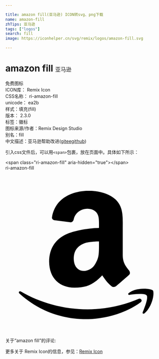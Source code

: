 ```yaml
---

title: amazon fill(亚马逊) ICON转svg、png下载
name: amazon-fill
zhTips: 亚马逊
tags: ["logos"]
search: fill
image: https://iconhelper.cn/svg/remix/logos/amazon-fill.svg

---
```


# amazon fill  <small style="font-size: 60%;font-weight: 100">亚马逊</small>


<div class="detail-page">
<p>
<span><span class="badge-success badge">免费图标</span> </span>
<br/>
<span>
ICON库：
<span class="badge-secondary badge">Remix Icon</span> 
</span>
<br/>
<span>
CSS名称：
<span class="badge-secondary badge">ri-amazon-fill</span> 
</span>
<br/>
<span>
unicode：
<span class="badge-secondary badge">ea2b</span> 
<copy-btn content='ea2b' btn-title=""></copy-btn>
<copy-btn :content='String.fromCodePoint(parseInt("ea2b", 16))' btn-title="复制U"></copy-btn>
</span><br/><span>样式：<span class="badge-light badge">填充(fill)</span></span>
<br/>
<span>
版本：
<span class="badge-secondary badge">2.3.0</span> 
</span><br/><span>标签：<span class="badge-light badge"><router-link to="/tags/logos.html">徽标</router-link></span></span>
<br/>
<span>图标来源/作者：<span class="badge-light badge">Remix Design Studio</span></span> 
<br/>
<span>别名：<span class="badge-light badge">fill</span></span><br/><span class="zh-detail">中文描述：<span class="badge-primary badge">亚马逊</span><span class="help-link"><span>帮助改进</span>(<a href="https://gitee.com/liuwave/icon-helper/edit/master/json/remix/logos/amazon-fill.json" target="_blank" rel="noopener noreferrer">gitee</a><a href="https://github.com/liuwave/icon-helper/edit/master/json/remix/logos/amazon-fill.json" target="_blank" rel="noopener noreferrer">github</a></span>)</span><br/>
</p>
</div>
<div class="alert alert-dark">
  <i class="ri-amazon-fill ri-xs"></i>
  <i class="ri-amazon-fill ri-sm"></i>
  <i class="ri-amazon-fill ri-lg"></i>
  <i class="ri-amazon-fill ri-2x"></i>
  <i class="ri-amazon-fill ri-3x"></i>
  <i class="ri-amazon-fill ri-5x"></i>
  <i class="ri-amazon-fill ri-7x"></i>
</div>
<div>
  <p>引入css文件后，可以用<code>&lt;span&gt;</code>包裹，放在页面中。具体如下所示：    
  </p>
  <div class="alert alert-primary" style="font-size: 14px">
    &lt;span class="ri-amazon-fill" aria-hidden="true"&gt;&lt;/span&gt;
    <copy-btn content='<span class="ri-amazon-fill" aria-hidden="true"></span>'></copy-btn>
  </div>
  <div class="alert alert-secondary">
    <i class="ri-amazon-fill"
    style="font-size: 24px"
    aria-hidden="true"></i> ri-amazon-fill
    <copy-btn content="ri-amazon-fill" btn-title="复制图标名称"></copy-btn>
  </div>
</div>
<div id="svg" class="svg-wrap">
<svg xmlns="http://www.w3.org/2000/svg" viewBox="0 0 24 24">
    <g>
        <path fill="none" d="M0 0h24v24H0z"/>
        <path d="M21.996 18.23c0 .727-.405 2.127-1.314 2.896-.182.14-.365.061-.285-.143.265-.648.872-2.147.587-2.492-.2-.262-1.03-.243-1.738-.182-.324.041-.607.06-.828.105-.203.017-.245-.163-.041-.303.262-.185.545-.325.87-.428 1.15-.344 2.48-.137 2.67.083.036.042.08.16.08.463zm-1.921 1.294a7.426 7.426 0 0 1-.83.55c-2.122 1.275-4.87 1.943-7.258 1.943-3.843 0-7.28-1.417-9.888-3.788-.223-.182-.038-.446.223-.303 2.81 1.64 6.288 2.632 9.889 2.632 2.265 0 4.708-.424 7.035-1.336.162-.061.344-.144.503-.202.367-.165.69.243.326.504zm-6.17-11.03c0-1.041.041-1.654-.304-2.18-.306-.433-.833-.693-1.568-.652-.798.044-1.655.567-1.874 1.526-.042.22-.171.436-.436.483l-2.436-.31c-.174-.04-.438-.173-.352-.521C7.458 4.088 9.81 3.129 12.033 3h.523c1.22 0 2.787.349 3.79 1.264 1.217 1.136 1.088 2.662 1.088 4.32v3.927c0 1.178.477 1.7.958 2.314.13.219.174.477-.045.655-.48.435-1.394 1.219-1.917 1.654-.174.133-.488.147-.61.045-.77-.645-.958-1.003-1.435-1.658-.83.871-1.526 1.352-2.355 1.613a7.035 7.035 0 0 1-1.784.216c-2.09 0-3.746-1.303-3.746-3.88 0-2.049 1.09-3.442 2.7-4.101 1.61-.66 3.95-.87 4.704-.874zm-.478 5.192c.52-.872.477-1.586.477-3.185-.651 0-1.306.045-1.871.178-1.045.303-1.874.961-1.874 2.355 0 1.09.567 1.832 1.525 1.832.132 0 .248-.016.349-.045.67-.186 1.088-.522 1.394-1.135z"/>
    </g>
</svg>

</div>
<detail full-name='ri-amazon-fill'></detail>  
<div>
<p>关于“amazon fill”的评论:</p>
</div>
<Vssue title="关于“amazon fill”的评论" ></Vssue>    
<div><p>更多关于  Remix Icon的信息，参见：<a target="_blank" href="https://iconhelper.cn/remix.html">Remix Icon</a>
</p></div>
